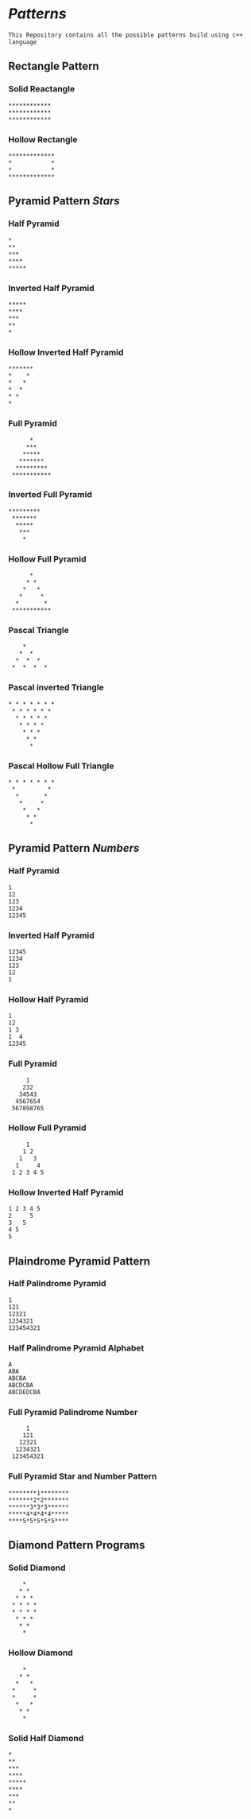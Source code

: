 # *Patterns*
`This Repository contains all the possible patterns build using c++ language`

## Rectangle Pattern
### Solid Reactangle
```
************
************
************
```

### Hollow Rectangle
```
*************
*           *
*           *
*************
```
## Pyramid Pattern _Stars_
### Half Pyramid
```
*
**
***
****
*****
```
### Inverted Half Pyramid
```
*****
****
***
**
*
```
### Hollow Inverted Half Pyramid
```
*******
*    *
*   *
*  *
* *
*
```
### Full Pyramid
```
      *
     ***
    *****
   *******
  *********
 ***********
```
### Inverted Full Pyramid
```
*********
 *******
  *****
   ***
    *
```
### Hollow Full Pyramid
```
      *
     * *
    *   *
   *     *
  *       *
 ***********
```
### Pascal Triangle
```
    *
   *  *
  *  *  *
 *  *  *  *
```
### Pascal inverted Triangle
```
* * * * * * *
 * * * * * *
  * * * * *
   * * * *
    * * *
     * *
      *
```
### Pascal Hollow Full Triangle
```
* * * * * * *
 *         *
  *       *
   *     *
    *   *
     * *
      *
```
## Pyramid Pattern _Numbers_
### Half Pyramid
```
1
12
123
1234
12345
```
### Inverted Half Pyramid
```
12345
1234
123
12
1
```

### Hollow Half Pyramid
```
1
12
1 3
1  4
12345
```
### Full Pyramid
```
     1
    232
   34543
  4567654
 567898765
```
### Hollow Full Pyramid
```
     1
    1 2
   1   3
  1     4
 1 2 3 4 5
```
### Hollow Inverted Half Pyramid
```
1 2 3 4 5
2     5
3   5
4 5
5
```
## Plaindrome Pyramid Pattern
### Half Palindrome Pyramid
``` 
1
121
12321
1234321
123454321
```
### Half Palindrome Pyramid Alphabet
```
A
ABA
ABCBA
ABCDCBA
ABCDEDCBA
```
### Full Pyramid Palindrome Number
```
     1
    121
   12321
  1234321
 123454321
```
### Full Pyramid Star and Number Pattern
```
********1********
*******2*2*******
******3*3*3******
*****4*4*4*4*****
****5*5*5*5*5****
```

## Diamond Pattern Programs
### Solid Diamond
```
    *
   * *
  * * *
 * * * *
 * * * *
  * * *
   * *
    *
```
### Hollow Diamond
```
    *
   * *
  *   *
 *     *
 *     *
  *   *
   * *
    *
```
### Solid Half Diamond
```
*
**
***
****
*****
****
***
**
*
```